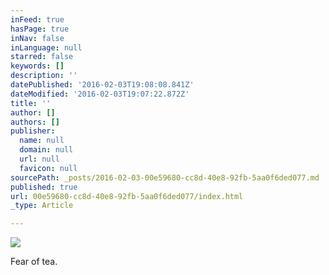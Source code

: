 ```yaml
---
inFeed: true
hasPage: true
inNav: false
inLanguage: null
starred: false
keywords: []
description: ''
datePublished: '2016-02-03T19:08:08.841Z'
dateModified: '2016-02-03T19:07:22.872Z'
title: ''
author: []
authors: []
publisher:
  name: null
  domain: null
  url: null
  favicon: null
sourcePath: _posts/2016-02-03-00e59680-cc8d-40e8-92fb-5aa0f6ded077.md
published: true
url: 00e59680-cc8d-40e8-92fb-5aa0f6ded077/index.html
_type: Article

---
```

![](https://the-grid-user-content.s3-us-west-2.amazonaws.com/b19431e9-8e6f-48c3-9b20-773e4745d367.JPG)

Fear of tea.
